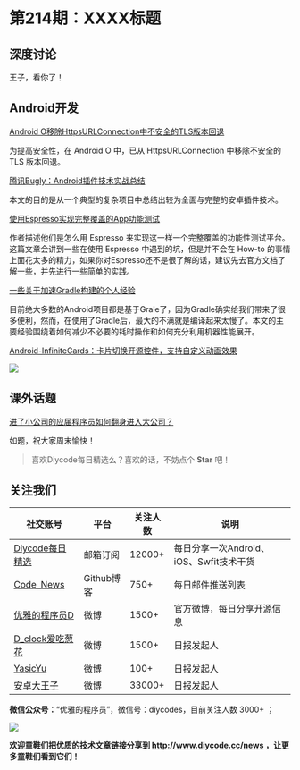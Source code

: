 # 第214期：XXXX标题

## 深度讨论

[]()

王子，看你了！

## Android开发

[Android O移除HttpsURLConnection中不安全的TLS版本回退](https://www.diycode.cc/news/2361)

为提高安全性，在 Android O 中，已从 HttpsURLConnection 中移除不安全的 TLS 版本回退。

[腾讯Bugly：Android插件技术实战总结](https://www.diycode.cc/news/2362)

本文的目的是从一个典型的复杂项目中总结出较为全面与完整的安卓插件技术。

[使用Espresso实现完整覆盖的App功能测试](https://www.diycode.cc/news/2363)

作者描述他们是怎么用 Espresso 来实现这一样一个完整覆盖的功能性测试平台。这篇文章会讲到一些在使用 Espresso 中遇到的坑，但是并不会在 How-to 的事情上面花太多的精力，如果你对Espresso还不是很了解的话，建议先去官方文档了解一些，并先进行一些简单的实践。

[一些关于加速Gradle构建的个人经验](https://www.diycode.cc/news/2364)

目前绝大多数的Android项目都是基于Grale了，因为Gradle确实给我们带来了很多便利，然而，在使用了Gradle后，最大的不满就是编译起来太慢了。本文的主要经验围绕着如何减少不必要的耗时操作和如何充分利用机器性能展开。

[Android-InfiniteCards：卡片切换开源控件，支持自定义动画效果](https://github.com/BakerJQ/Android-InfiniteCards)

![](https://github.com/BakerJQ/Android-InfiniteCards/raw/master/screenshot/sample.gif)

## 课外话题

[进了小公司的应届程序员如何翻身进入大公司？](https://www.zhihu.com/question/58474365)

如题，祝大家周末愉快！

> 喜欢Diycode每日精选么？喜欢的话，不妨点个 **Star** 吧！

## 关注我们

| 社交账号  |  平台  | 关注人数 | 说明 |
| -------- | -------- | -------- | -------- |
| [Diycode每日精选](http://list.qq.com/cgi-bin/qf_invite?id=d469993d2c888e971c0fbb2309c4d84256968386b126b967)|   邮箱订阅  | 12000+ | 每日分享一次Android、iOS、Swfit技术干货  |
| [Code_News](https://github.com/DiyCodes/code_news) |    Github博客  |750+ | 每日邮件推送列表  |
| [优雅的程序员D](http://weibo.com/u/5891258264) |   微博  | 1500+ | 官方微博，每日分享开源信息  |
| [D_clock爱吃葱花](http://weibo.com/u/2480694892)  |   微博  | 1500+ | 日报发起人  |
|[YasicYu](http://weibo.com/3917305697)  |   微博  | 100+ | 日报发起人  |
|[安卓大王子](http://weibo.com/apkbus/)   |   微博  | 33000+ | 日报发起人  |

**微信公众号：**“优雅的程序员”，微信号：diycodes，目前关注人数 3000+ ；

![](http://upload-images.jianshu.io/upload_images/1846413-b42abfa70f909099.jpg?imageMogr2/auto-orient/strip%7CimageView2/2/w/1240)

**欢迎童鞋们把优质的技术文章链接分享到 http://www.diycode.cc/news ，让更多童鞋们看到它们！**